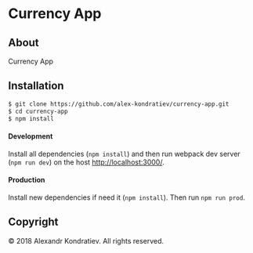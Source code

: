 # Currency App

## About
Currency App

## Installation
``` sh
$ git clone https://github.com/alex-kondratiev/currency-app.git
$ cd currency-app
$ npm install
```

#### Development
Install all dependencies (`npm install`) and then run webpack dev server (`npm run dev`) on the host [http://localhost:3000/](http://localhost:3000/).

#### Production
Install new dependencies if need it (`npm install`). Then run `npm run prod`.

## Copyright
© 2018 Alexandr Kondratiev. All rights reserved.
